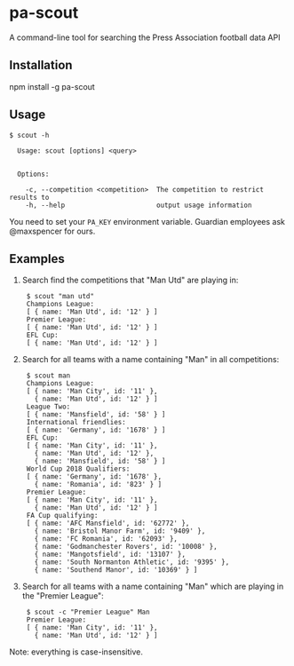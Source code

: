 # pa-scout

A command-line tool for searching the Press Association football data API

## Installation

npm install -g pa-scout

## Usage

    $ scout -h
    
      Usage: scout [options] <query>
    
    
      Options:
    
        -c, --competition <competition>  The competition to restrict results to
        -h, --help                       output usage information
		
You need to set your `PA_KEY` environment variable. Guardian employees ask @maxspencer for ours.
		
## Examples

1. Search find the competitions that "Man Utd" are playing in:

        $ scout "man utd"
        Champions League:
        [ { name: 'Man Utd', id: '12' } ]
        Premier League:
        [ { name: 'Man Utd', id: '12' } ]
        EFL Cup:
        [ { name: 'Man Utd', id: '12' } ]

2. Search for all teams with a name containing "Man" in all competitions:

		$ scout man
		Champions League:
		[ { name: 'Man City', id: '11' },
		  { name: 'Man Utd', id: '12' } ]
		League Two:
		[ { name: 'Mansfield', id: '58' } ]
		International friendlies:
		[ { name: 'Germany', id: '1678' } ]
		EFL Cup:
		[ { name: 'Man City', id: '11' },
		  { name: 'Man Utd', id: '12' },
		  { name: 'Mansfield', id: '58' } ]
		World Cup 2018 Qualifiers:
		[ { name: 'Germany', id: '1678' },
	      { name: 'Romania', id: '823' } ]
		Premier League:
		[ { name: 'Man City', id: '11' },
		  { name: 'Man Utd', id: '12' } ]
		FA Cup qualifying:
		[ { name: 'AFC Mansfield', id: '62772' },
		  { name: 'Bristol Manor Farm', id: '9409' },
		  { name: 'FC Romania', id: '62093' },
		  { name: 'Godmanchester Rovers', id: '10008' },
		  { name: 'Mangotsfield', id: '13107' },
		  { name: 'South Normanton Athletic', id: '9395' },
		  { name: 'Southend Manor', id: '10369' } ]

3. Search for all teams with a name containing "Man" which are playing in the "Premier League":

		$ scout -c "Premier League" Man
		Premier League:
		[ { name: 'Man City', id: '11' },
		  { name: 'Man Utd', id: '12' } ]

Note: everything is case-insensitive.
